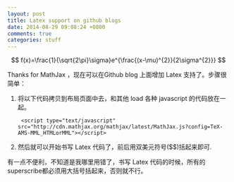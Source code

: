 ```yaml
---
layout: post
title: Latex support on github blogs
date: 2014-08-29 09:08:24 +0800
comments: true
categories: stuff
---
```



$$
f(x)=\frac{1}{\sqrt{2\pi}\sigma}e^{\frac{(x-\mu)^{2}}{2\sigma^{2}}}
$$



Thanks for MathJax ，现在可以在Github blog 上面增加 Latex 支持了。步骤很简单：

1. 将以下代码拷贝到布局页面中去，和其他 load 各种 javascript 的代码放在一起。
        
        <script type="text/javascript" src="http://cdn.mathjax.org/mathjax/latest/MathJax.js?config=TeX-AMS-MML_HTMLorMML"></script>  

2. 然后就可以开始书写 Latex 代码了，前后用双美元符号($$)括起来即可.


有一点不便利，不知道是我哪里用错了，书写 Latex 代码的时候，所有的 superscribe都必须用大括号括起来，否则就不行。
